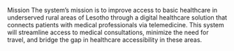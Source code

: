 Mission
The system’s mission is to improve access to basic healthcare in underserved rural areas of Lesotho through a digital healthcare solution that connects patients with medical professionals via telemedicine. This system will streamline access to medical consultations, minimize the need for travel, and bridge the gap in healthcare accessibility in these areas.
